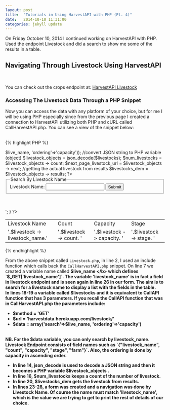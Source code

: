 ```yaml
---
layout: post
title:  "Tutorials in Using HarvestAPI with PHP (Pt. 4)"
date:   2014-10-10 11:31:00
categories: jekyll update
---
```


On Friday October 10, 2014 I continued working on HarvestAPI with PHP. Used the endpoint Livestock and did a search to show me 
some of the results in a table. <br/>

<h2> <b> Navigating Through Livestock Using HarvestAPI </b> </h2> 
<br/>

You can check out the crops endpoint at: <a href="http://harvestdata.herokuapp.com/livestock/"> HarvestAPI Livestock </a>

<h3> <b> Accessing The Livestock Data Through a PHP Snippet </b> </h3>
Now you can access the data with any platform of your choice, but for me I will be using PHP especially since from the 
previous page I created a connection to HarvestAPI utilizing both PHP and cURL called CallHarvestAPI.php. 
You can see a view of the snippet below:
<br/><br/>

{% highlight PHP %}
<?php
	include("CallHarvestAPI.php");

	/*---------------------------------------------------------------------------*/
	/*------------------------ Livestock Details --------------------------------*/
	/*---------------------------------------------------------------------------*/
		
	$live_name = $_GET['livestock_name'];

	// call livestock resource to return string
	$livestocks = CallAPI('GET', 'harvestdata.herokuapp.com/livestock/',
				array('search'=>$live_name, 'ordering'=>'capacity'));
	
	//convert JSON string to PHP variable (object)
	$livestock_objects = json_decode($livestocks);
			
	$num_livestocks = $livestock_objects -> count;
	$next_page_livestock_url = $livestock_objects -> next;
			
	//getting the actual livestock from results
	$livestocks_dem = $livestock_objects -> results;
?>	

<form action="livestocks.php" method="get">
	<fieldset>
		<legend> Search By Livestock Name </legend>
		Livestock Name: <input type="text" name = "livestock_name"/> <input type="submit"/>		
	</fieldset>
</form>
<br />
<br />
<table>
	<tr>
		<td> Livestock Name </td>
		<td> Count </td>	
		<td> Capacity </td>
		<td> Stage </td>			
	</tr>
		
<?php 
	foreach($livestocks_dem as $livestock)
	{
		echo '<tr>
			<td>'.$livestock -> livestock_name.'</td>
			<td>'.$livestock -> count. '</td>
			<td>'.$livestock -> capacity. '</td>
			<td>'.$livestock -> stage. '</td>
		</tr>';			
	}
?>
</table>
			
{% endhighlight %}

From the above snippet called `Livestock.php`, in line 2, I used an include function which calls back the `CallHarvestAPI.php` 
snippet. On line 7 we created a variable name called <b> $live_name </b> which defines `$_GET['livestock_name']`. The variable 
'livestock_name' is in fact a field in livestock endpoint and is seen again in line 26 in our form. The aim is to 
search for a livestock name to display a list with the fields in the table.
<br/>
In lines 18-19 a variable called $livestocks and it is equivalent to CallAPI function that has 3 parameters. If you recall 
the CallAPI function that was in CallHarvestAPI.php the parameters include:
<ul>
	<li> $method = 'GET' </li>
	<li> $url = 'harvestdata.herokuapp.com/livestock/'</li>
	<li> $data = array('search'=>$live_name, 'ordering'=>'capacity') </li>
</ul>
<br/>
NB. For the $data variable, you can only search by livestock_name. Livestock Endpoint consists of field names such as 
`{"livestock_name", "count", "capacity", "stage", "farm"}`. Also, the ordering is done by capacity in ascending order.

<ul>
	<li>
		In line 14, json_decode is used to decode a JSON string and then it becomes a PHP variable <b> $livestock_objects </b>.				  	
	</li>
	<li>
		In line 16, <b> $num_livestocks </b> keeps a count of the number of livestock.				  	
	</li>
	<li>
		In line 20, <b> $livestocks_dem </b> gets the livestock from results.				  	
	</li>
	<li>
		In lines 23-28, a form was created and a navigation was done by Livestock Name. Of course the name must match 
		'livestock_name', which is the value we are trying to get to print the rest of details of our choice. 
	</li>
</ul>